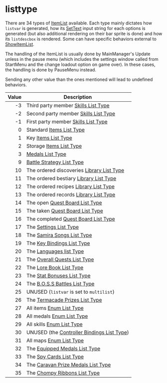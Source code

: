 # listtype

There are 34 types of [ItemList](ItemList.md) available. Each type mainly dictates how `listvar` is generated, how its [SetText](../SetText/SetText.md) input string for each options is generated (but also additional rendering on their bar sprite is done) and how its `listdescbox` is rendered. Some can have specific behaviors external to [ShowItemList](ShowItemList.md).

The handling of the ItemList is usually done by MainManager's Update unless in the pause menu (which includes the settings window called from StartMenu and the change loadout option on game over). In these cases, the handling is done by PauseMenu instead.

Sending any other value than the ones mentioned will lead to undefined behaviors.

|Value|Description|
|-----:|-----------|
|-3|Third party member [Skills List Type](List%20Types%20Group%20Details/Skills%20List%20Type.md)|
|-2|Second party member [Skills List Type](List%20Types%20Group%20Details/Skills%20List%20Type.md)|
|-1|First party member [Skills List Type](List%20Types%20Group%20Details/Skills%20List%20Type.md)|
|0|Standard [Items List Type](List%20Types%20Group%20Details/Items%20List%20Type.md)|
|1|Key [Items List Type](List%20Types%20Group%20Details/Items%20List%20Type.md)|
|2|Storage [Items List Type](List%20Types%20Group%20Details/Items%20List%20Type.md)|
|3|[Medals List Type](List%20Types%20Group%20Details/Medals%20List%20Type.md)|
|9|[Battle Strategy List Type](List%20Types%20Group%20Details/Battle%20Strategy%20List%20Type.md)|
|10|The ordered discoveries [Library List Type](List%20Types%20Group%20Details/Library%20List%20Type.md)|
|11|The ordered bestiary [Library List Type](List%20Types%20Group%20Details/Library%20List%20Type.md)|
|12|The ordered recipes [Library List Type](List%20Types%20Group%20Details/Library%20List%20Type.md)|
|13|The ordered records [Library List Type](List%20Types%20Group%20Details/Library%20List%20Type.md)|
|14|The open [Quest Board List Type](List%20Types%20Group%20Details/Quest%20Board%20List%20Type.md)|
|15|The taken [Quest Board List Type](List%20Types%20Group%20Details/Quest%20Board%20List%20Type.md)|
|16|The completed [Quest Board List Type](List%20Types%20Group%20Details/Quest%20Board%20List%20Type.md)|
|17|The [Settings List Type](List%20Types%20Group%20Details/Settings%20List%20Type.md)|
|18|The [Samira Songs List Type](List%20Types%20Group%20Details/Samira%20Songs%20List%20Type.md)|
|19|The [Key Bindings List Type](List%20Types%20Group%20Details/Key%20Bindings%20List%20Type.md)|
|20|The [Languages list Type](List%20Types%20Group%20Details/Languages%20list%20Type.md)|
|21|The [Overall Quests List Type](List%20Types%20Group%20Details/Overall%20Quests%20List%20Type.md)|
|22|The [Lore Book List Type](List%20Types%20Group%20Details/Lore%20Book%20List%20Type.md)|
|23|The [Stat Bonuses List Type](List%20Types%20Group%20Details/Stat%20Bonuses%20List%20Type.md)|
|24|The [B.O.S.S Battles List Type](List%20Types%20Group%20Details/B.O.S.S%20Battles%20List%20Type.md)|
|25|UNUSED (`listvar` is set to `multilist`)|
|26|The [Termacade Prizes List Type](List%20Types%20Group%20Details/Termacade%20Prizes%20List%20Type.md)|
|27|All items [Enum List Type](List%20Types%20Group%20Details/Enum%20List%20Type.md)|
|28|All medals [Enum List Type](List%20Types%20Group%20Details/Enum%20List%20Type.md)|
|29|All skills [Enum List Type](List%20Types%20Group%20Details/Enum%20List%20Type.md)|
|30|UNUSED (the [Controller Bindings List Type](List%20Types%20Group%20Details/Controller%20Bindings%20List%20Type.md))|
|31|All maps [Enum List Type](List%20Types%20Group%20Details/Enum%20List%20Type.md)|
|32|The [Equipped Medals List Type](List%20Types%20Group%20Details/Equipped%20Medals%20List%20Type.md)|
|33|The [Spy Cards List Type](List%20Types%20Group%20Details/Spy%20Cards%20List%20Type.md)|
|34|The [Caravan Prize Medals List Type](List%20Types%20Group%20Details/Caravan%20Prize%20Medals%20List%20Type.md)|
|35|The [Chompy Ribbons List Type](List%20Types%20Group%20Details/Chompy%20Ribbons%20List%20Type.md)|
